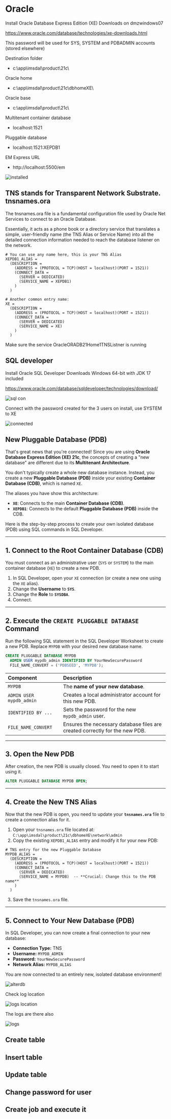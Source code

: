 # Oracle

Install Oracle Database Express Edition (XE) Downloads on dmzwindows07

https://www.oracle.com/database/technologies/xe-downloads.html

This password will be used for SYS, SYSTEM and PDBADMIN accounts (stored elsewhere)

Destination folder
* c:\app\imsdal\product\21c\

Oracle home
* c:\app\imsdal\product\21c\dbhomeXE\

Oracle base
* c:\app\imsdal\product\21c\

Multitenant container database
* localhost:1521

Pluggable database
* localhost:1521:XEPDB1

EM Express URL
* http://localhost:5500/em


![installed](https://github.com/spawnmarvel/quickguides/blob/main/oracle/images/installed.png)

## TNS stands for Transparent Network Substrate. tnsnames.ora


The tnsnames.ora file is a fundamental configuration file used by Oracle Net Services to connect to an Oracle Database.

Essentially, it acts as a phone book or a directory service that translates a simple, user-friendly name (the TNS Alias or Service Name) into all the detailed connection information needed to reach the database listener on the network.


```ora
# You can use any name here, this is your TNS Alias
XEPDB1_ALIAS = 
  (DESCRIPTION =
    (ADDRESS = (PROTOCOL = TCP)(HOST = localhost)(PORT = 1521))
    (CONNECT_DATA =
      (SERVER = DEDICATED)
      (SERVICE_NAME = XEPDB1)
    )
  )

# Another common entry name:
XE = 
  (DESCRIPTION =
    (ADDRESS = (PROTOCOL = TCP)(HOST = localhost)(PORT = 1521))
    (CONNECT_DATA =
      (SERVER = DEDICATED)
      (SERVICE_NAME = XE)
    )
  )

```
Make sure the service OracleORADB21Home1TNSListner is running

## SQL developer

Install Oracle SQL Developer Downloads Windows 64-bit with JDK 17 included

https://www.oracle.com/database/sqldeveloper/technologies/download/

![sql con](https://github.com/spawnmarvel/quickguides/blob/main/oracle/images/sql_con.png)

Connect with the password created for the 3 users on install, use SYSTEM to XE

![connected](https://github.com/spawnmarvel/quickguides/blob/main/oracle/images/connected2.png)

## New Pluggable Database (PDB)

That's great news that you're connected\! Since you are using **Oracle Database Express Edition (XE) 21c**, the concepts of creating a "new database" are different due to its **Multitenant Architecture**.

You don't typically create a whole new database instance. Instead, you create a new **Pluggable Database (PDB)** inside your existing **Container Database (CDB)**, which is named `XE`.

The aliases you have show this architecture:

  * **`XE`**: Connects to the main **Container Database (CDB)**.
  * **`XEPDB1`**: Connects to the default **Pluggable Database (PDB)** inside the CDB.

Here is the step-by-step process to create your own isolated database (PDB) using SQL commands in SQL Developer.

-----

## 1\. Connect to the Root Container Database (CDB)

You must connect as an administrative user (`SYS` or `SYSTEM`) to the main container database (`XE`) to create a new PDB.

1.  In SQL Developer, open your `XE` connection (or create a new one using the `XE` alias).
2.  Change the **Username** to **`SYS`**.
3.  Change the **Role** to **`SYSDBA`**.
4.  Connect.

-----

## 2\. Execute the `CREATE PLUGGABLE DATABASE` Command

Run the following SQL statement in the SQL Developer Worksheet to create a new PDB. Replace `MYPDB` with your desired new database name.

```sql
CREATE PLUGGABLE DATABASE MYPDB
  ADMIN USER mypdb_admin IDENTIFIED BY YourNewSecurePassword
  FILE_NAME_CONVERT = ('PDBSEED', 'MYPDB');
```

| Component | Description |
| :--- | :--- |
| `MYPDB` | The **name of your new database**. |
| `ADMIN USER mypdb_admin` | Creates a local administrator account for this new PDB. |
| `IDENTIFIED BY ...` | Sets the password for the new `mypdb_admin` user. |
| `FILE_NAME_CONVERT` | Ensures the necessary database files are created correctly for the new PDB. |

-----

## 3\. Open the New PDB

After creation, the new PDB is usually closed. You need to open it to start using it.

```sql
ALTER PLUGGABLE DATABASE MYPDB OPEN;
```

-----

## 4\. Create the New TNS Alias

Now that the new PDB is open, you need to update your **`tnsnames.ora`** file to create a connection alias for it.

1.  Open your `tnsnames.ora` file located at: `C:\app\imsdal\product\21c\dbhomeXE\network\admin`
2.  Copy the existing `XEPDB1_ALIAS` entry and modify it for your new PDB:

<!-- end list -->

```ora
# TNS entry for the new Pluggable Database
MYPDB_ALIAS = 
  (DESCRIPTION =
    (ADDRESS = (PROTOCOL = TCP)(HOST = localhost)(PORT = 1521))
    (CONNECT_DATA =
      (SERVER = DEDICATED)
      (SERVICE_NAME = MYPDB)  -- **Crucial: Change this to the PDB name**
    )
  )
```

3.  Save the `tnsnames.ora` file.

-----

## 5\. Connect to Your New Database (PDB)

In SQL Developer, you can now create a final connection to your new database:

  * **Connection Type:** TNS
  * **Username:** `MYPDB_ADMIN`
  * **Password:** `YourNewSecurePassword`
  * **Network Alias:** `MYPDB_ALIAS`

You are now connected to an entirely new, isolated database environment\!



![alterdb](https://github.com/spawnmarvel/quickguides/blob/main/oracle/images/alter_db.png)

Check log location

![logs location](https://github.com/spawnmarvel/quickguides/blob/main/oracle/images/log_location.png)

The logs are there also

![logs](https://github.com/spawnmarvel/quickguides/blob/main/oracle/images/logs.png)


## Create table

## Insert table

## Update table

## Change password for user

## Create job and execute it